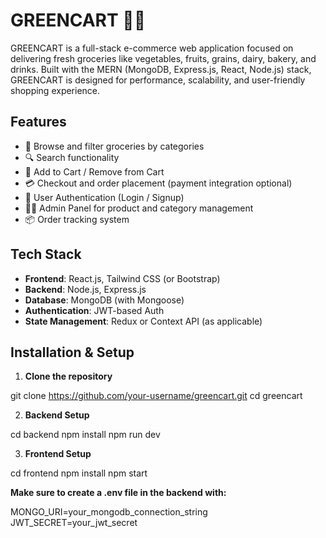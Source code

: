# GREENCART 🛒🌿

GREENCART is a full-stack e-commerce web application focused on delivering fresh groceries like vegetables, fruits, grains, dairy, bakery, and drinks.
Built with the MERN (MongoDB, Express.js, React, Node.js) stack, GREENCART is designed for performance, scalability, and user-friendly shopping experience.

## Features

- 🥦 Browse and filter groceries by categories
- 🔍 Search functionality
- 🛒 Add to Cart / Remove from Cart
- 💳 Checkout and order placement (payment integration optional)
- 🔐 User Authentication (Login / Signup)
- 👨‍💻 Admin Panel for product and category management
- 📦 Order tracking system

## Tech Stack

- **Frontend**: React.js, Tailwind CSS (or Bootstrap)
- **Backend**: Node.js, Express.js
- **Database**: MongoDB (with Mongoose)
- **Authentication**: JWT-based Auth
- **State Management**: Redux or Context API (as applicable)

## Installation & Setup

1. **Clone the repository**

git clone https://github.com/your-username/greencart.git
cd greencart

2. **Backend Setup**

cd backend
npm install
npm run dev

3. **Frontend Setup**

cd frontend
npm install
npm start

**Make sure to create a .env file in the backend with:**

MONGO_URI=your_mongodb_connection_string
JWT_SECRET=your_jwt_secret


